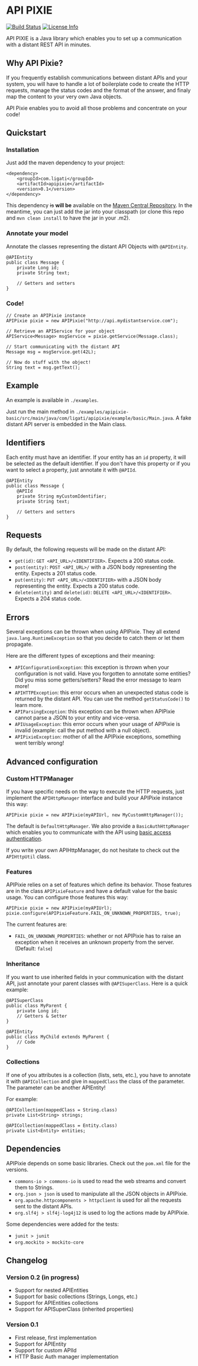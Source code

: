 API PIXIE
==================
[![Build Status](https://travis-ci.org/vdurmont/apipixie.svg?branch=master)](https://travis-ci.org/vdurmont/eapipixie)
[![License Info](http://img.shields.io/badge/license-The%20MIT%20License-brightgreen.svg)](https://github.com/vdurmont/emoji-java/blob/master/LICENSE.md)

API PIXIE is a Java library which enables you to set up a communication with a distant REST API in minutes.

## Why API Pixie?

If you frequently establish communications between distant APIs and your system, you will have to handle a lot of boilerplate code to create the HTTP requests, manage the status codes and the format of the answer, and finaly map the content to your very own Java objects.

API Pixie enables you to avoid all those problems and concentrate on your code!

## Quickstart

### Installation

Just add the maven dependency to your project:

	<dependency>
		<groupId>com.ligati</groupId>
		<artifactId>apipixie</artifactId>
		<version>0.1</version>
	</dependency>

This dependency ~~is~~ **will be** available on the [Maven Central Repository](http://search.maven.org/). In the meantime, you can just add the jar into your classpath (or clone this repo and `mvn clean install` to have the jar in your .m2).

### Annotate your model

Annotate the classes representing the distant API Objects with `@APIEntity`.

	@APIEntity
	public class Message {
		private Long id;
		private String text;

		// Getters and setters
	}

### Code!

	// Create an APIPixie instance
	APIPixie pixie = new APIPixie("http://api.mydistantservice.com");

	// Retrieve an APIService for your object
	APIService<Message> msgService = pixie.getService(Message.class);

	// Start communicating with the distant API
	Message msg = msgService.get(42L);

	// Now do stuff with the object!
	String text = msg.getText();

## Example

An example is available in `./examples`.

Just run the main method in `./examples/apipixie-basic/src/main/java/com/ligati/apipixie/example/basic/Main.java`.
A fake distant API server is embedded in the Main class.

## Identifiers

Each entity must have an identifier. If your entity has an `id` property, it will be selected as the default identifier.
If you don't have this property or if you want to select a property, just annotate it with `@APIId`.

	@APIEntity
	public class Message {
	    @APIId
	    private String myCustomIdentifier;
		private String text;

		// Getters and setters
	}

## Requests

By default, the following requests will be made on the distant API:

* `get(id)`: `GET <API_URL>/<IDENTIFIER>`. Expects a 200 status code.
* `post(entity)`: `POST <API_URL>/` with a JSON body representing the entity. Expects a 201 status code.
* `put(entity)`: `PUT <API_URL>/<IDENTIFIER>` with a JSON body representing the entity. Expects a 200 status code.
* `delete(entity)` and `delete(id)`: `DELETE <API_URL>/<IDENTIFIER>`. Expects a 204 status code.

## Errors

Several exceptions can be thrown when using APIPixie. They all extend `java.lang.RuntimeException` so that you decide to catch them or let them propagate.

Here are the different types of exceptions and their meaning:

* `APIConfigurationException`: this exception is thrown when your configuration is not valid. Have you forgotten to annotate some entities? Did you miss some getters/setters? Read the error message to learn more!
* `APIHTTPException`: this error occurs when an unexpected status code is returned by the distant API. You can use the method `getStatusCode()` to learn more.
* `APIParsingException`: this exception can be thrown when APIPixie cannot parse a JSON to your entity and vice-versa.
* `APIUsageException`: this error occurs when your usage of APIPixie is invalid (example: call the put method with a null object).
* `APIPixieException`: mother of all the APIPixie exceptions, something went terribly wrong!

## Advanced configuration

### Custom HTTPManager

If you have specific needs on the way to execute the HTTP requests, just implement the `APIHttpManager` interface and build your APIPixie instance this way:

	APIPixie pixie = new APIPixie(myAPIUrl, new MyCustomHttpManager());

The default is `DefaultHttpManager`. We also provide a `BasicAuthHttpManager` which enables you to communicate with the API using [basic access authentication](http://en.wikipedia.org/wiki/Basic_access_authentication).

If you write your own APIHttpManager, do not hesitate to check out the `APIHttpUtil` class.

### Features

APIPixie relies on a set of features which define its behavior. Those features are in the class `APIPixieFeature` and have a default value for the basic usage. You can configure those features this way:

	APIPixie pixie = new APIPixie(myAPIUrl);
	pixie.configure(APIPixieFeature.FAIL_ON_UNKNOWN_PROPERTIES, true);

The current features are:

* `FAIL_ON_UNKNOWN_PROPERTIES`: whether or not APIPixie has to raise an exception when it receives an unknown property from the server. (Default: `false`)

### Inheritance

If you want to use inherited fields in your communication with the distant API, just annotate your parent classes with `@APISuperClass`. Here is a quick example:

	@APISuperClass
	public class MyParent {
		private Long id;
		// Getters & Setter
	}

	@APIEntity
	public class MyChild extends MyParent {
		// Code
	}

### Collections

If one of you attributes is a collection (lists, sets, etc.), you have to annotate it with `@APICollection` and give in `mappedClass` the class of the parameter. The parameter can be another APIEntity!

For example:

	@APICollection(mappedClass = String.class)
	private List<String> strings;

	@APICollection(mappedClass = Entity.class)
	private List<Entity> entities;

## Dependencies

APIPixie depends on some basic libraries. Check out the `pom.xml` file for the versions.

* `commons-io > commons-io` is used to read the web streams and convert them to Strings.
* `org.json > json` is used to manipulate all the JSON objects in APIPixie.
* `org.apache.httpcomponents > httpclient` is used for all the requests sent to the distant APIs.
* `org.slf4j > slf4j-log4j12` is used to log the actions made by APIPixie.

Some dependencies were added for the tests:

* `junit > junit`
* `org.mockito > mockito-core`

## Changelog

### Version 0.2 (in progress)

* Support for nested APIEntities
* Support for basic collections (Strings, Longs, etc.)
* Support for APIEntities collections
* Support for APISuperClass (inherited properties)

### Version 0.1

* First release, first implementation
* Support for APIEntity
* Support for custom APIId
* HTTP Basic Auth manager implementation
